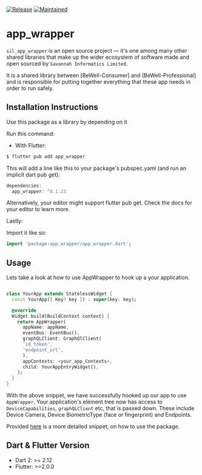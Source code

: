 [![Release](https://img.shields.io/badge/Version-^0.1.22-success.svg?style=for-the-badge)](https://shields.io/)
[![Maintained](https://img.shields.io/badge/Maintained-Actively-informational.svg?style=for-the-badge)](https://shields.io/)

# app_wrapper

`sil_app_wrapper` is an open source project &mdash; it's one among many other shared libraries that make up the wider ecosystem of software made and open sourced by `Savannah Informatics Limited`.

It is a shared library between [BeWell-Consumer] and [BeWell-Professional] and is responsible for putting together everything that these app needs in order to run safely.

## Installation Instructions

Use this package as a library by depending on it

Run this command:

- With Flutter:

```dart
$ flutter pub add app_wrapper
```

This will add a line like this to your package's pubspec.yaml (and run an implicit dart pub get):

```dart
dependencies:
  app_wrapper: ^0.1.23
```

Alternatively, your editor might support flutter pub get. Check the docs for your editor to learn more.

Lastly:

Import it like so:

```dart
import 'package:app_wrapper/app_wrapper.dart';
```

## Usage

Lets take a look at how to use AppWrapper to hook up a your application.

```dart

class YourApp extends StatelessWidget {
  const YourApp({ Key? key }) : super(key: key);

  @override
  Widget build(BuildContext context) {
    return AppWrapper(
      appName: appName,
      eventBus: EventBus(),
      graphQLClient: GraphQlClient(
      'id_token',
      'endpoint_url',
      ),
      appContexts: <your_app_Contexts>,
      child: YourAppEntryWidget(),
    );
  }
}
```

With the above snippet, we have successfully hooked up our app to use `AppWrapper`. Your application's element tree now has access to `DeviceCapabilities`, `graphQLClient` etc, that is passed down. These include Device Camera, Device BiometricType (face or fingerprint) and Endpoints.

Provided [here](https://github.com/savannahghi/app_wrapper/blob/main/example/main.dart) is a more detailed snippet, on how to use the package.

## Dart & Flutter Version

- Dart 2: >= 2.12
- Flutter: >=2.0.0
